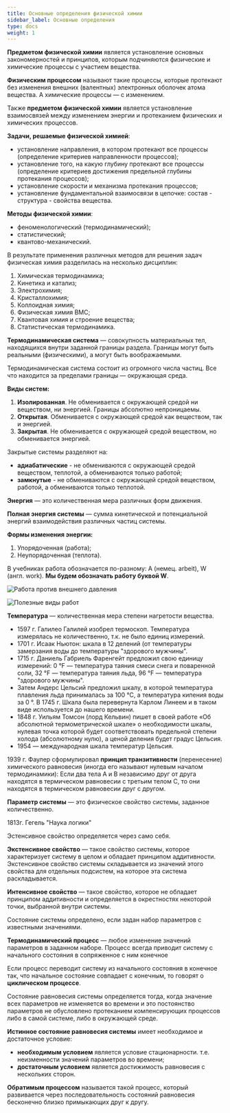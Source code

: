 ```yaml
---
title: Основные определения физической химии
sidebar_label: Основные определения
type: docs
weight: 1
---
```


**Предметом физической химии** является установление основных закономерностей и принципов, которым подчиняются физические и химические процессы с участием вещества.

**Физическим процессом** называют такие процессы, которые протекают без изменения внешних (валентных) электронных оболочек атома вещества. А химические процессы — с изменением.

Также **предметом физической химии** является установление взаимосвязей между изменением энергии и протеканием физических и химических процессов.

**Задачи, решаемые физической химией**:

* установление направления, в котором протекают все процессы (определение критериев направленности процессов);
* установление того, на какую глубину протекают все процессы (определение критериев достижения предельной глубины протекания процессов);
* установление скорости и механизма протекания процессов;
* установление фундаментальной взаимосвязи в цепочке: состав - структура - свойства вещества.

**Методы физической химии**:

* феноменологический (термодинамический);
* статистический;
* квантово-механический.

В результате применения различных методов для решения задач физическая химия разделилась на несколько дисциплин:

1. Химическая термодинамика;
2. Кинетика и катализ;
3. Электрохимия;
4. Кристаллохимия;
5. Коллоидная химия;
6. Физическая химия ВМС;
7. Квантовая химия и строение вещества;
8. Статистическая термодинамика.

**Термодинамическая система** — совокупность материальных тел, находящихся внутри заданной границы раздела. Границы могут быть реальными (физическими), а могут быть воображаемыми.

Термодинамическая система состоит из огромного числа частиц. Все что находится за пределами границы — окружающая среда.

**Виды систем:**

1. **Изолированная**. Не обменивается с окружающей средой ни веществом, ни энергией. Границы абсолютно непроницаемы.
2. **Открытая**. Обменивается с окружающей средой как веществом, так и энергией.
3. **Закрытая**. Не обменивается с окружающей средой веществом, но обменивается энергией.

Закрытые системы разделяют на:

* **адиабатические** - не обмениваются с окружающей средой веществом, теплотой, а обмениваются только работой;
* **замкнутые** - не обмениваются с окружающей средой веществом, работой, а обмениваются только теплотой.

**Энергия** — это количественная мера различных форм движения.

**Полная энергия системы** — сумма кинетической и потенциальной энергий взаимодействия различных частиц системы.

**Формы изменения энергии:**

1. Упорядоченная (работа);
2. Неупорядоченная (теплота).

В учебниках работа обозначается по-разному: А (немец. arbeit), W (англ. work). **Мы будем обозначать работу буквой W**.

![Работа против внешнего давления](/images/osnovnye-ponyatiya/osnovnye-ponyatiya-i-opredeleniya_clip_image001.png)

![Полезные виды работ](/images/osnovnye-ponyatiya/osnovnye-ponyatiya-i-opredeleniya_clip_image001_0000.png)

**Температура** — количественная мера степени нагретости вещества.

* 1597 г. Галилео Галилей изобрел термоскоп. Температура измерялась не количественно, т.к. не было единиц измерений.
* 1701 г. Исаак Ньютон: шкала в 12 делений (от температуры замерзания воды до температуры "здорового мужчины".
* 1715 г. Даниель Габриель Фаренгейт предложил свою единицу измерений: 0 °F — температура таяния смеси снега и поваренной соли, 32 °F — температура таяния льда, 96 °F — температура "здорового мужчины".
* Затем Андерс Цельсий предложил шкалу, в которой температура плавления льда принималась за 100 °С, а температура кипения воды за 0 °. В 1745 г. Шкала была перевернута Карлом Линеем и в таком виде используется до нашего времени.
* 1848 г. Уильям Томсон (лорд Кельвин) пишет в своей работе «Об абсолютной термометрической шкале» о необходимости шкалы, нулевая точка которой будет соответствовать предельной степени холода (абсолютному нулю), а ценой деления будет градус Цельсия.
* 1954 — международная шкала температур Цельсия.

1939 г. Фаулер сформулировал **принцип транзитивности** (перенесение) химического равновесия (иногда его называют нулевым началом термодинамики): Если два тела А и B независимо друг от друга находятся в термическом равновесии с третьим телом C, то они находятся в термическом равновесии друг с другом.

**Параметр системы** — это физическое свойство системы, заданное количественно.

1813г. Гегель "Наука логики"

Эстенсивное свойство определяется через само себя.

**Экстенсивное свойство** — такое свойство системы, которое характеризует систему в целом и обладает принципом аддитивности. Экстенсивное свойство системы складывается из значений этого свойства для отдельных подсистем, на которое эта система раскладывается.

**Интенсивное свойство** — такое свойство, которое не обладает принципом аддитивности и определяется в окрестностях некоторой точки, выбранной внутри системы.

Состояние системы определено, если задан набор параметров с известными значениями.

**Термодинамический процесс** — любое изменение значений параметров в заданном наборе. Процесс всегда приводит систему с начального состояния в сопряженное с ним конечное

Если процесс переводит систему из начального состояния в конечное так, что начальное состояние совпадает с конечным, то говорят о **циклическом процессе**.

Состояние равновесия системы определяется тогда, когда значение всех параметров не изменяется во времени и это постоянство параметров не обусловлено протеканием компенсирующих процессов либо в самой системе, либо в окружающей среде.

**Истинное состояние равновесия системы** имеет необходимое и достаточное условие:

* **необходимым условием** является условие стационарности. т.е. неизменности значений параметров во времени;
* **достаточным условием** является достижимость равновесия с нескольких сторон.

**Обратимым процессом** называется такой процесс, который развивается через последовательность состояний равновесия бесконечно близко примыкающих друг к другу.

